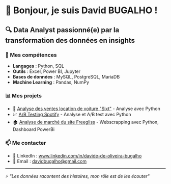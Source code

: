 # 👋 Bonjour, je suis David BUGALHO !

## 🔍 Data Analyst passionné(e) par la transformation des données en insights

### 💼 Mes compétences
- **Langages** : Python, SQL
- **Outils** : Excel, Power BI, Jupyter
- **Bases de données** : MySQL, PostgreSQL, MariaDB
- **Machine Learning** : Pandas, NumPy

### 📊 Mes projets
- 🏪 [Analyse des ventes location de voiture "Sixt"]([https://github.com/davidedeoliveirabugalho-hub/Analyse_de_marche_SIXT]) - Analyse avec Python
- 📈 [A/B Testing Spotify](lien-vers-repo) - Analyse et A/B test avec Python
- 🏠 [Analyse de marché du site Freegliss](lien-vers-repo) - Webscrapping avec Python, Dashboard PowerBi

### 📫 Me contacter
- 💼 LinkedIn : www.linkedin.com/in/davide-de-oliveira-bugalho
- 📧 Email : davidbugalho@gmail.com

---
⚡ *"Les données racontent des histoires, mon rôle est de les écouter"*
